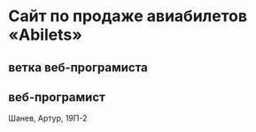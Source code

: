 # Сайт по продаже авиабилетов «Abilets»
## ветка веб-програмиста
## веб-програмист
Шанев, Артур, 19П-2

